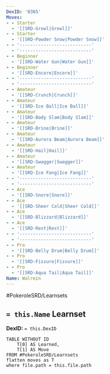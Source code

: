 ```yaml
---
DexID: '0365'
Moves:
- - Starter
  - '[[SRD-Growl|Growl]]'
- - Starter
  - '[[SRD-Powder Snow|Powder Snow]]'
- - '---------------------------'
  - '---------------------------'
- - Beginner
  - '[[SRD-Water Gun|Water Gun]]'
- - Beginner
  - '[[SRD-Encore|Encore]]'
- - '---------------------------'
  - '---------------------------'
- - Amateur
  - '[[SRD-Crunch|Crunch]]'
- - Amateur
  - '[[SRD-Ice Ball|Ice Ball]]'
- - Amateur
  - '[[SRD-Body Slam|Body Slam]]'
- - Amateur
  - '[[SRD-Brine|Brine]]'
- - Amateur
  - '[[SRD-Aurora Beam|Aurora Beam]]'
- - Amateur
  - '[[SRD-Hail|Hail]]'
- - Amateur
  - '[[SRD-Swagger|Swagger]]'
- - Amateur
  - '[[SRD-Ice Fang|Ice Fang]]'
- - '---------------------------'
  - '---------------------------'
- - Ace
  - '[[SRD-Snore|Snore]]'
- - Ace
  - '[[SRD-Sheer Cold|Sheer Cold]]'
- - Ace
  - '[[SRD-Blizzard|Blizzard]]'
- - Ace
  - '[[SRD-Rest|Rest]]'
- - '---------------------------'
  - '---------------------------'
- - Pro
  - '[[SRD-Belly Drum|Belly Drum]]'
- - Pro
  - '[[SRD-Fissure|Fissure]]'
- - Pro
  - '[[SRD-Aqua Tail|Aqua Tail]]'
Name: Walrein
---
```


#PokeroleSRD/Learnsets

## `= this.Name` Learnset

**DexID:** `= this.DexID`

```dataview
TABLE WITHOUT ID
    T[0] AS Learned,
    T[1] AS Move
FROM #PokeroleSRD/Learnsets
flatten moves as T
where file.path = this.file.path
```
